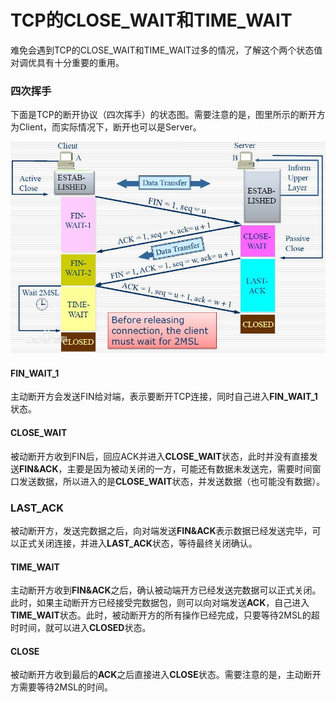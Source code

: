 # TCP的CLOSE_WAIT和TIME_WAIT 

难免会遇到TCP的CLOSE_WAIT和TIME_WAIT过多的情况，了解这个两个状态值对调优具有十分重要的重用。

### 四次挥手

下面是TCP的断开协议（四次挥手）的状态图。需要注意的是，图里所示的断开方为Client，而实际情况下，断开也可以是Server。

![](img/tcp-close_wait-time_wait.jpg)

#### FIN_WAIT_1

主动断开方会发送FIN给对端，表示要断开TCP连接，同时自己进入**FIN_WAIT_1**状态。

#### CLOSE_WAIT

被动断开方收到FIN后，回应ACK并进入**CLOSE_WAIT**状态，此时并没有直接发送**FIN&ACK**，主要是因为被动关闭的一方，可能还有数据未发送完，需要时间窗口发送数据，所以进入的是**CLOSE_WAIT**状态，并发送数据（也可能没有数据）。

### LAST_ACK

被动断开方，发送完数据之后，向对端发送**FIN&ACK**表示数据已经发送完毕，可以正式关闭连接，并进入**LAST_ACK**状态，等待最终关闭确认。

#### TIME_WAIT

主动断开方收到**FIN&ACK**之后，确认被动端开方已经发送完数据可以正式关闭。此时，如果主动断开方已经接受完数据包，则可以向对端发送**ACK**，自己进入**TIME_WAIT**状态。此时，被动断开方的所有操作已经完成，只要等待2MSL的超时时间，就可以进入**CLOSED**状态。

#### CLOSE

被动断开方收到最后的**ACK**之后直接进入**CLOSE**状态。需要注意的是，主动断开方需要等待2MSL的时间。